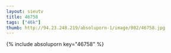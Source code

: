 ```yaml
--- 
layout: sieutv
title: 46758
tags: ["46k"]
thumb: http://94.23.248.219/absoluporn-1/image/002/46758.jpg
---
```

{% include absoluporn key="46758" %} 
